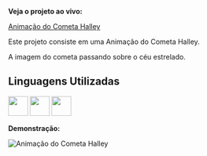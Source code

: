 **Veja o projeto ao vivo:**

[Animação do Cometa Halley](https://ninja1375.github.io/Animacao-do-Cometa-Halley/)


Este projeto consiste em uma Animação do Cometa Halley.

A imagem do cometa passando sobre o céu estrelado.

## Linguagens Utilizadas ##


<a href="https://programartudo.blogspot.com/2024/11/html-tudo-o-que-precisa-para-comecar.html" target="_blank"><img loading="lazy" src="https://cdn.jsdelivr.net/gh/devicons/devicon/icons/html5/html5-original.svg" width="40" height="40"/></a> <a href="https://programartudo.blogspot.com/2024/11/css-como-dar-estilo-ao-teu-website.html" target="_blank"><img loading="lazy" src="https://cdn.jsdelivr.net/gh/devicons/devicon/icons/css3/css3-original.svg" width="40" height="40"/></a> <a href="https://programartudo.blogspot.com/2024/11/javascript-linguagem-dinamica-da-web.html" target="_blank"><img loading="lazy" src="https://cdn.jsdelivr.net/gh/devicons/devicon/icons/javascript/javascript-original.svg" width="40" height="40"/></a>

**Demonstração:**

![Animação do Cometa Halley](https://github.com/user-attachments/assets/2c1cc9d2-db39-4079-aba7-8b26679753e3)
